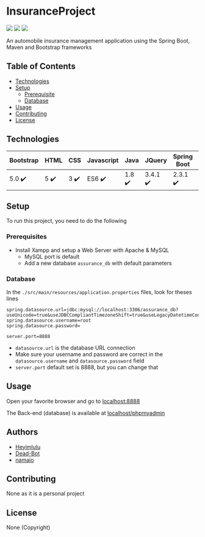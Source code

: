 # InsuranceProject

![](https://img.shields.io/badge/Apache%20Maven%3A%20Build-passing-success?logo=github) ![](https://img.shields.io/badge/Spring%20Boot%20Back--End%3A%20Build%20--%20Test%20--%20Deploy-passing-success?logo=github) ![](https://img.shields.io/badge/Bootstrap%20Frond--End%3A%20Deploy-passing-success?logo=github)

An automobile insurance management application using the Spring Boot, Maven and Bootstrap frameworks

## Table of Contents

- [Technologies](#technologies)
- [Setup](#setup)
  - [Prerequisite](#prerequisites)
  - [Database](#database)
- [Usage](#usage)
- [Contributing](#contributing)
- [License](#license)

## Technologies

| Bootstrap  | HTML | CSS | Javascript |  Java | JQuery | Spring Boot | Maven | Hibernate
| ------------- | ------------- | ------------- | ------------- | ------------- | ------------- | ------------- | ------------- | ------------- |
| 5.0 ✔️ | 5 ✔️ | 3 ✔️ | ES6 ✔️ | 1.8 ✔️ | 3.4.1 ✔️ | 2.3.1 ✔️ | 3.0 ✔️ | 5.4 ✔️ |

## Setup

To run this project, you need to do the following

### Prerequisites

- Install Xampp and setup a Web Server with Apache & MySQL
  - MySQL port is default
  - Add a new database `assurance_db` with default parameters

### Database

In the `./src/main/resources/application.properties` files, look for theses lines

```
spring.datasource.url=jdbc:mysql://localhost:3306/assurance_db?useUnicode=true&useJDBCCompliantTimezoneShift=true&useLegacyDatetimeCode=false&serverTimezone=UTC
spring.datasource.username=root
spring.datasource.password=	

server.port=8888
```

- `datasource.url` is the database URL connection
- Make sure your username and password are correct in the `datasource.username` and `datasource.password` field
- `server.port` default set is 8888, but you can change that

## Usage

Open your favorite browser and go to [localhost:8888](http://localhost:8888)

The Back-end (database) is available at [localhost/phpmyadmin](http://localhost/phpmyadmin)

## Authors

- [Heyimlulu](https://github.com/Heyimlulu)
- [Dead-Bot](https://github.com/Dead-Bot)
- [namaio](https://github.com/namaio)

## Contributing

None as it is a personal project

## License

None (Copyright)
